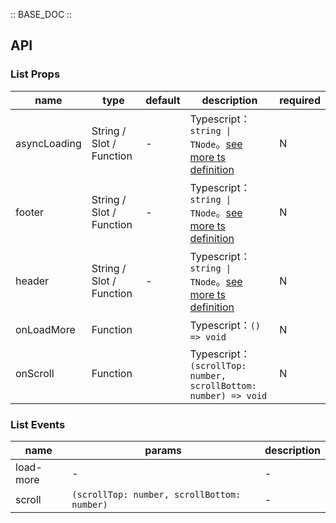 :: BASE_DOC ::

## API

### List Props

name | type | default | description | required
-- | -- | -- | -- | --
asyncLoading | String / Slot / Function | - | Typescript：`string \| TNode`。[see more ts definition](https://github.com/Tencent/tdesign-mobile-vue/blob/develop/src/common.ts) | N
footer | String / Slot / Function | - | Typescript：`string \| TNode`。[see more ts definition](https://github.com/Tencent/tdesign-mobile-vue/blob/develop/src/common.ts) | N
header | String / Slot / Function | - | Typescript：`string \| TNode`。[see more ts definition](https://github.com/Tencent/tdesign-mobile-vue/blob/develop/src/common.ts) | N
onLoadMore | Function |  | Typescript：`() => void`<br/> | N
onScroll | Function |  | Typescript：`(scrollTop: number, scrollBottom: number) => void`<br/> | N

### List Events

name | params | description
-- | -- | --
load-more | \- | \-
scroll | `(scrollTop: number, scrollBottom: number)` | \-
